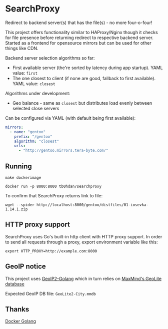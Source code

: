 # SearchProxy
Redirect to backend server(s) that has the file(s) - no more four-o-four!

This project offers functionality similar to HAProxy/Nginx though it checks for file
presence before returning redirect to respective backend server. Started as a
frontend for opensource mirrors but can be used for other things like CDN.

Backend server selection algorithms so far:

- First available server (the're sorted by latency during app startup). YAML value: `first`
- The one closest to client (if none are good, fallback to first available). YAML value: `closest`

Algorithms under development:

- Geo balance - same as `closest` but distributes load evenly between selected close servers


Can be configured via YAML (with default being first available):

```yaml
mirrors:
  - name: "gentoo"
    prefix: "/gentoo"
    algorithm: "closest"
    urls:
      - "http://gentoo.mirrors.tera-byte.com/"
```

## Running

`make dockerimage`

`docker run -p 8000:8000 tb0hdan/searchproxy`


To confirm that SearchProxy returns link to file:

`wget --spider http://localhost:8000/gentoo/distfiles/01-iosevka-1.14.1.zip`


## HTTP proxy support
SearchProxy uses Go's built-in http client with HTTP proxy support. In order to send all
requests through a proxy, export environment variable like this:

`export HTTP_PROXY=http://example.com:8000`

## GeoIP notice
This project uses [GeoIP2-Golang](https://github.com/oschwald/geoip2-golang) which in turn
relies on [MaxMind's GeoLite database](https://dev.maxmind.com/geoip/geoip2/geolite2/)

Expected GeoIP DB file: `GeoLite2-City.mmdb`


## Thanks

[Docker Golang](https://www.docker.com/blog/docker-golang/)

